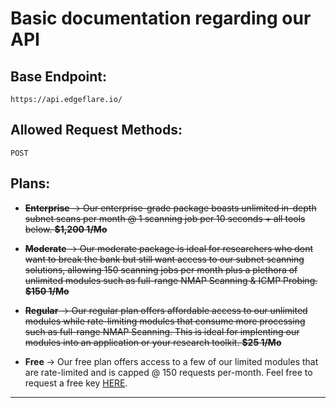 # Basic documentation regarding our API

## Base Endpoint:
`https://api.edgeflare.io/`

## Allowed Request Methods:
`POST`

## Plans:
- ~~__Enterprise__ -> Our enterprise-grade package boasts unlimited in-depth subnet scans per month @ 1 scanning job per 10 seconds + all tools below. __$1,200 1/Mo__~~

- ~~__Moderate__ -> Our moderate package is ideal for researchers who dont want to break the bank but still want access to our subnet scanning solutions,
allowing 150 scanning jobs per month plus a plethora of unlimited modules such as full-range NMAP Scanning & ICMP Probing. __$150 1/Mo__~~

- ~~__Regular__ -> Our regular plan offers affordable access to our unlimited modules while rate-limiting modules that consume more processing such as
full-range NMAP Scanning. This is ideal for implenting our modules into an application or your research toolkit. __$25 1/Mo__~~

- __Free__ -> Our free plan offers access to a few of our limited modules that are rate-limited and is capped @ 150 requests per-month. Feel free to request
a free key [HERE](https://edgeflare.io/free). 

----
